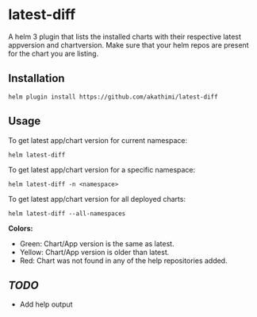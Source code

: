 # latest-diff
A helm 3 plugin that lists the installed charts with their respective latest appversion and chartversion.
Make sure that your helm repos are present for the chart you are listing.


## Installation

```
helm plugin install https://github.com/akathimi/latest-diff
```

## Usage

To get latest app/chart version for current namespace:
```
helm latest-diff
```
To get latest app/chart version for a specific namespace:
```
helm latest-diff -n <namespace>
```
To get latest app/chart version for all deployed charts:
```
helm latest-diff --all-namespaces
```

**Colors:**
* Green: Chart/App version is the same as latest.
* Yellow: Chart/App version is older than latest.
* Red: Chart was not found in any of the help repositories added.

## *TODO*
* Add help output
